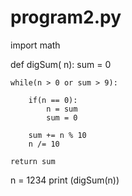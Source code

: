 # program2.py
import math

def digSum( n):
	sum = 0
	
	while(n > 0 or sum > 9):
	
		if(n == 0):
			n = sum
			sum = 0
		
		sum += n % 10
		n /= 10
	
	return sum

n = 1234
print (digSum(n))


